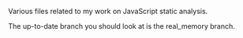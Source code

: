 Various files related to my work on JavaScript static analysis.

The up-to-date branch you should look at is the real_memory branch.
